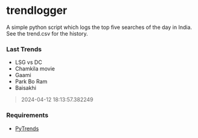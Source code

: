# trendlogger
A simple python script which logs the top five searches of the day in India.<br>See the trend.csv for the history.<br>

<!-- Last Trends -->
### Last Trends
* LSG vs DC
* Chamkila movie
* Gaami
* Park Bo Ram
* Baisakhi
> 2024-04-12 18:13:57.382249

<!-- Requirements -->
### Requirements
* [PyTrends](https://github.com/dreyco676/pytrends)

